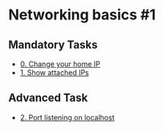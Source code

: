 # Networking basics #1

## Mandatory Tasks

* [0. Change your home IP](./-change_your_home_IP)
* [1. Show attached IPs](./1-show_attached_IPs)

## Advanced Task

* [2. Port listening on localhost](./100-port_listening_on_localhost)
